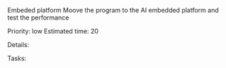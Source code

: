 Embeded platform
Moove the program to the AI embedded platform and test the performance

Priority: low
Estimated time: 20

Details:

Tasks:

